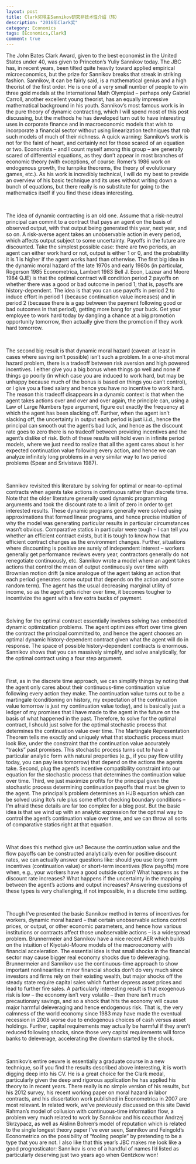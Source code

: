 ```yaml
---
layout: post
title: Clark奖得主Sannikov研究非技术性介绍（转）
description: "2016年Clark奖"
category: Economics
tags: [Economics,Clark]
comment: true
---
```


The John Bates Clark Award, given to the best economist in the United States under 40, was given to Princeton’s Yuliy Sannikov today. The JBC has, in recent years, been tilted quite heavily toward applied empirical microeconomics, but the prize for Sannikov breaks that streak in striking fashion. Sannikov, it can be fairly said, is a mathematical genius and a high theorist of the first order. He is one of a very small number of people to win three gold medals at the International Math Olympiad – perhaps only Gabriel Carroll, another excellent young theorist, has an equally impressive mathematical background in his youth. Sannikov’s most famous work is in the pure theory of dynamic contracting, which I will spend most of this post discussing, but the methods he has developed turn out to have interesting uses in corporate finance and in macroeconomic models that wish to incorporate a financial sector without using linearization techniques that rob such models of much of their richness. A quick warning: Sannikov’s work is not for the faint of heart, and certainly not for those scared of an equation or two. Economists – and I count myself among this group – are generally scared of differential equations, as they don’t appear in most branches of economic theory (with exceptions, of course: Romer’s 1986 work on endogenous growth, the turnpike theorems, the theory of evolutionary games, etc.). As his work is incredibly technical, I will do my best to provide an overview of his basic technique and its uses without writing down a bunch of equations, but there really is no substitute for going to the mathematics itself if you find these ideas interesting.

<br/>

The idea of dynamic contracting is an old one. Assume that a risk-neutral principal can commit to a contract that pays an agent on the basis of observed output, with that output being generated this year, next year, and so on. A risk-averse agent takes an unobservable action in every period, which affects output subject to some uncertainty. Payoffs in the future are discounted. Take the simplest possible case: there are two periods, an agent can either work hard or not, output is either 1 or 0, and the probability it is 1 is higher if the agent works hard than otherwise. The first big idea in the dynamic moral hazard of the late 1970s and early 1980s (in particular, Rogerson 1985 Econometrica, Lambert 1983 Bell J. Econ, Lazear and Moore 1984 QJE) is that the optimal contract will condition period 2 payoffs on whether there was a good or bad outcome in period 1; that is, payoffs are history-dependent. The idea is that you can use payoffs in period 2 to induce effort in period 1 (because continuation value increases) and in period 2 (because there is a gap between the payment following good or bad outcomes in that period), getting more bang for your buck. Get your employee to work hard today by dangling a chance at a big promotion opportunity tomorrow, then actually give them the promotion if they work hard tomorrow.

<br/>

The second big result is that dynamic moral hazard (caveat: at least in cases where saving isn’t possible) isn’t such a problem. In a one-shot moral hazard problem, there is a tradeoff between risk aversion and high powered incentives. I either give you a big bonus when things go well and none if things go poorly (in which case you are induced to work hard, but may be unhappy because much of the bonus is based on things you can’t control), or I give you a fixed salary and hence you have no incentive to work hard. The reason this tradeoff disappears in a dynamic context is that when the agent takes actions over and over and over again, the principle can, using a Law of Large Numbers type argument, figure out exactly the frequency at which the agent has been slacking off. Further, when the agent isn’t slacking off, the uncertainty in output each period is just i.i.d., hence the principal can smooth out the agent’s bad luck, and hence as the discount rate goes to zero there is no tradeoff between providing incentives and the agent’s dislike of risk. Both of these results will hold even in infinite period models, where we just need to realize that all the agent cares about is her expected continuation value following every action, and hence we can analyze infinitely long problems in a very similar way to two period problems (Spear and Srivistava 1987).

<br/>

Sannikov revisited this literature by solving for optimal or near-to-optimal contracts when agents take actions in continuous rather than discrete time. Note that the older literature generally used dynamic programming arguments and took the discount rate to a limit of zero in order to get interested results. These dynamic programs generally were solved using approximations that formed linear programs, and hence precise intuition of why the model was generating particular results in particular circumstances wasn’t obvious. Comparative statics in particular were tough – I can tell you whether an efficient contract exists, but it is tough to know how that efficient contract changes as the environment changes. Further, situations where discounting is positive are surely of independent interest – workers generally get performance reviews every year, contractors generally do not renegotiate continuously, etc. Sannikov wrote a model where an agent takes actions that control the mean of output continuously over time with Brownian motion drift (a nice analogue of the agent taking an action that each period generates some output that depends on the action and some random term). The agent has the usual decreasing marginal utility of income, so as the agent gets richer over time, it becomes tougher to incentivize the agent with a few extra bucks of payment.

<br/>

Solving for the optimal contract essentially involves solving two embedded dynamic optimization problems. The agent optimizes effort over time given the contract the principal committed to, and hence the agent chooses an optimal dynamic history-dependent contract given what the agent will do in response. The space of possible history-dependent contracts is enormous. Sannikov shows that you can massively simplify, and solve analytically, for the optimal contract using a four step argument.

<br/>

First, as in the discrete time approach, we can simplify things by noting that the agent only cares about their continuous-time continuation value following every action they make. The continuation value turns out to be a martingale (conditioning on history, my expectation of the continuation value tomorrow is just my continuation value today), and is basically just a ledger of my promises that I have made to the agent in the future on the basis of what happened in the past. Therefore, to solve for the optimal contract, I should just solve for the optimal stochastic process that determines the continuation value over time. The Martingale Representation Theorem tells me exactly and uniquely what that stochastic process must look like, under the constraint that the continuation value accurately “tracks” past promises. This stochastic process turns out to have a particular analytic form with natural properties (e.g., if you pay flow utility today, you can pay less tomorrow) that depend on the actions the agents take. Second, plug the agent’s incentive compatibility constraint into our equation for the stochastic process that determines the continuation value over time. Third, we just maximize profits for the principal given the stochastic process determining continuation payoffs that must be given to the agent. The principal’s problem determines an HJB equation which can be solved using Ito’s rule plus some effort checking boundary conditions – I’m afraid these details are far too complex for a blog post. But the basic idea is that we wind up with an analytic expression for the optimal way to control the agent’s continuation value over time, and we can throw all sorts of comparative statics right at that equation.

<br/> 

What does this method give us? Because the continuation value and the flow payoffs can be constructed analytically even for positive discount rates, we can actually answer questions like: should you use long-term incentives (continuation value) or short-term incentives (flow payoffs) more when, e.g., your workers have a good outside option? What happens as the discount rate increases? What happens if the uncertainty in the mapping between the agent’s actions and output increases? Answering questions of these types is very challenging, if not impossible, in a discrete time setting.

<br/>

Though I’ve presented the basic Sannikov method in terms of incentives for workers, dynamic moral hazard – that certain unobservable actions control prices, or output, or other economic parameters, and hence how various institutions or contracts affect those unobservable actions – is a widespread problem. Brunnermeier and Sannikov have a nice recent AER which builds on the intuition of Kiyotaki-Moore models of the macroeconomy with financial acceleration. The essential idea is that small shocks in the financial sector may cause bigger real economy shocks due to deleveraging. Brunnermeier and Sannikov use the continuous-time approach to show important nonlinearities: minor financial shocks don’t do very much since investors and firms rely on their existing wealth, but major shocks off the steady state require capital sales which further depress asset prices and lead to further fire sales. A particularly interesting result is that exogenous risk is low – the economy isn’t very volatile – then there isn’t much precautionary savings, and so a shock that hits the economy will cause major harmful deleveraging and hence endogenous risk. That is, the very calmness of the world economy since 1983 may have made the eventual recession in 2008 worse due to endogenous choices of cash versus asset holdings. Further, capital requirements may actually be harmful if they aren’t reduced following shocks, since those very capital requirements will force banks to deleverage, accelerating the downturn started by the shock.

<br/>

Sannikov’s entire oeuvre is essentially a graduate course in a new technique, so if you find the results described above interesting, it is worth digging deep into his CV. He is a great choice for the Clark medal, particularly given the deep and rigorous application he has applied his theory to in recent years. There really is no simple version of his results, but his 2012 survey, his recent working paper on moral hazard in labor contracts, and his dissertation work published in Econometrica in 2007 are most relevant. In related work, we’ve previously discussed on this site David Rahman’s model of collusion with continuous-time information flow, a problem very much related to work by Sannikov and his coauthor Andrzej Skrzypacz, as well as Aislinn Bohren’s model of reputation which is related to the single longest theory paper I’ve ever seen, Sannikov and Feingold’s Econometrica on the possibility of “fooling people” by pretending to be a type that you are not. I also like that this year’s JBC makes me look like a good prognosticator: Sannikov is one of a handful of names I’d listed as particularly deserving just two years ago when Gentzkow won!
